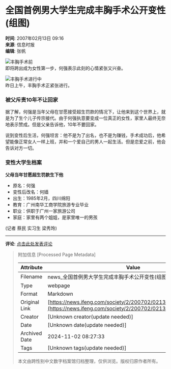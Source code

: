# 全国首例男大学生完成丰胸手术公开变性(组图)

**时间**: 2007年02月13日 09:16  
**来源**: 信息时报  
**编辑**: 张帆  

![丰胸手术前](http://img.ifeng.com/res/200702/0213_60890.jpg)  
即将跨出成为女性第一步，何强表示此刻的心情紧张又兴奋。

![丰胸手术进行中](http://img.ifeng.com/res/200702/0213_60891.jpg)  
昨日上午，丰胸手术正紧张进行。

### 被父斥责10年不让回家

据了解，何强是当年父母在甘愿接受超生罚款的情况下，让他来到这个世界上，就是为了生个儿子传宗接代。由于何强执意要变成一位真正的女性，家里人最终无奈地表示赞成。但是父亲告诉他，10年不要回家。

说到变性后生活，何强坦言：他不是为了出名，也不是为赚钱，手术成功后，他希望能像正常女人一样上班，并和一个爱自己的男人一起生活。但是恋爱之前，他会告诉对方一切。

### 变性大学生档案

**父母当年甘愿超生罚款生下他**

- 原名：何强
- 变性后改名：何嫱
- 出生：1985年2月，四川绵阳
- 教育：广州南华工商学院旅游专业毕业
- 职业：供职于广州一家旅游公司
- 家庭：家里有两个姐姐，是家里唯一的男孩

(记者 蔡民 实习生 梁秀玲)  

---

**评论**: [点击此处发表评论](http://cmt.ifeng.com/viewcmts.do?chId=344&docId=76196&docName=%e5%85%a8%e5%9b%bd%e9%a6%96%e4%be%8b%e7%94%b7%e5%a4%a7%e5%ad%a6%e7%94%9f%e5%ae%8c%e6%88%90%e4%b8%b0%e8%83%b8%e6%89%8b%e6%9c%af%e5%85%ac%e5%bc%80%e5%8f%98%e6%80%a7\(%e7%bb%84%e5%9b%be\)&docUrl=http%3a%2f%2fnews.ifeng.com%2fsociety%2f2%2f200702%2f0213_344_76196.shtml)

> 附加信息 [Processed Page Metadata]
>
> | Attribute       | Value                                  |
> |-----------------|----------------------------------------|
> | Filename        | news_全国首例男大学生完成丰胸手术公开变性(组图).md                             |
> | Type            | webpage                                 |
> | Format          | Markdown                               |
> | Original Link   | [https://news.ifeng.com/society/2/200702/0213_344_76196_1.shtml](https://news.ifeng.com/society/2/200702/0213_344_76196_1.shtml)                       |
> | Creator         | [Unknown creator(update needed)]                              |
> | Date            | [Unknown date(update needed)]                                 |
> | Archived Date   | 2024-11-02 08:27:33                             |
> | Tags            | [Unknown tags(update needed)]                                 |
>
> 本文由跨性别中文数字档案馆归档整理，仅供浏览。版权归原作者所有。
>